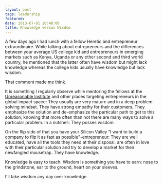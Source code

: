 ```yaml
---
layout: post
tags: leadership
featured: 
date: 2013-07-01 10:48:00
title: Knowledge versus Wisdom
---
```

A few days ago I had lunch with a fellow Heretic and entrepreneur extraordinaire. While talking about entrepreneurs and the differences between your average US college kid and entrepreneurs in emerging markets such as Kenya, Uganda or any other second and third world country, he mentioned that the latter often have wisdom but might lack knowledge whereas the college kids usually have knowledge but lack wisdom.

That comment made me think.

It is something I regularly observe while mentoring the fellows at the [Unreasonable Institute](http://unreasonableinstitute.org/) and other places targeting entrepreneurs in the global impact space: They usually are very mature and in a deep problem-solving mindset. They have strong empathy for their customers. They emphasize the solution and de-emphasize the particular path to get to this solution; knowing that more often than not there are many ways to solve a particular problem. In a nutshell: They posses wisdom. 

On the flip side of that you have your Silicon Valley "I want to build a company to flip it as fast as possible"-entrepreneur: They are well educated, have all the tools they need at their disposal, are often in love with their particular solution and try to develop a market for their newfangled mousetrap. They have knowledge.

Knowledge is easy to teach. Wisdom is something you have to earn: nose to the grindstone, ear to the ground, heart on your sleeves.

I'll take wisdom any day over knowledge.